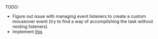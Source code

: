 TODO:

* Figure out issue with managing event listeners to create a custom mouseover event (try to find a way of accomplishing the task without nesting
listeners)
* Implement [this](https://www.html5canvastutorials.com/advanced/html5-canvas-mouse-coordinates/)
 
